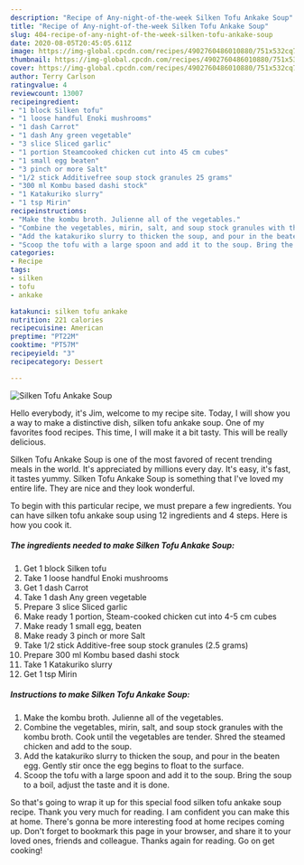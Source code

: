 ```yaml
---
description: "Recipe of Any-night-of-the-week Silken Tofu Ankake Soup"
title: "Recipe of Any-night-of-the-week Silken Tofu Ankake Soup"
slug: 404-recipe-of-any-night-of-the-week-silken-tofu-ankake-soup
date: 2020-08-05T20:45:05.611Z
image: https://img-global.cpcdn.com/recipes/4902760486010880/751x532cq70/silken-tofu-ankake-soup-recipe-main-photo.jpg
thumbnail: https://img-global.cpcdn.com/recipes/4902760486010880/751x532cq70/silken-tofu-ankake-soup-recipe-main-photo.jpg
cover: https://img-global.cpcdn.com/recipes/4902760486010880/751x532cq70/silken-tofu-ankake-soup-recipe-main-photo.jpg
author: Terry Carlson
ratingvalue: 4
reviewcount: 13007
recipeingredient:
- "1 block Silken tofu"
- "1 loose handful Enoki mushrooms"
- "1 dash Carrot"
- "1 dash Any green vegetable"
- "3 slice Sliced garlic"
- "1 portion Steamcooked chicken cut into 45 cm cubes"
- "1 small egg beaten"
- "3 pinch or more Salt"
- "1/2 stick Additivefree soup stock granules 25 grams"
- "300 ml Kombu based dashi stock"
- "1 Katakuriko slurry"
- "1 tsp Mirin"
recipeinstructions:
- "Make the kombu broth. Julienne all of the vegetables."
- "Combine the vegetables, mirin, salt, and soup stock granules with the kombu broth. Cook until the vegetables are tender. Shred the steamed chicken and add to the soup."
- "Add the katakuriko slurry to thicken the soup, and pour in the beaten egg.  Gently stir once the egg begins to float to the surface."
- "Scoop the tofu with a large spoon and add it to the soup. Bring the soup to a boil, adjust the taste and it is done."
categories:
- Recipe
tags:
- silken
- tofu
- ankake

katakunci: silken tofu ankake 
nutrition: 221 calories
recipecuisine: American
preptime: "PT22M"
cooktime: "PT57M"
recipeyield: "3"
recipecategory: Dessert

---
```



![Silken Tofu Ankake Soup](https://img-global.cpcdn.com/recipes/4902760486010880/751x532cq70/silken-tofu-ankake-soup-recipe-main-photo.jpg)

Hello everybody, it's Jim, welcome to my recipe site. Today, I will show you a way to make a distinctive dish, silken tofu ankake soup. One of my favorites food recipes. This time, I will make it a bit tasty. This will be really delicious.



Silken Tofu Ankake Soup is one of the most favored of recent trending meals in the world. It's appreciated by millions every day. It's easy, it's fast, it tastes yummy. Silken Tofu Ankake Soup is something that I've loved my entire life. They are nice and they look wonderful.


To begin with this particular recipe, we must prepare a few ingredients. You can have silken tofu ankake soup using 12 ingredients and 4 steps. Here is how you cook it.

<!--inarticleads1-->

##### The ingredients needed to make Silken Tofu Ankake Soup:

1. Get 1 block Silken tofu
1. Take 1 loose handful Enoki mushrooms
1. Get 1 dash Carrot
1. Take 1 dash Any green vegetable
1. Prepare 3 slice Sliced garlic
1. Make ready 1 portion, Steam-cooked chicken cut into 4-5 cm cubes
1. Make ready 1 small egg, beaten
1. Make ready 3 pinch or more Salt
1. Take 1/2 stick Additive-free soup stock granules (2.5 grams)
1. Prepare 300 ml Kombu based dashi stock
1. Take 1 Katakuriko slurry
1. Get 1 tsp Mirin




<!--inarticleads2-->

##### Instructions to make Silken Tofu Ankake Soup:

1. Make the kombu broth. Julienne all of the vegetables.
1. Combine the vegetables, mirin, salt, and soup stock granules with the kombu broth. Cook until the vegetables are tender. Shred the steamed chicken and add to the soup.
1. Add the katakuriko slurry to thicken the soup, and pour in the beaten egg.  Gently stir once the egg begins to float to the surface.
1. Scoop the tofu with a large spoon and add it to the soup. Bring the soup to a boil, adjust the taste and it is done.




So that's going to wrap it up for this special food silken tofu ankake soup recipe. Thank you very much for reading. I am confident you can make this at home. There's gonna be more interesting food at home recipes coming up. Don't forget to bookmark this page in your browser, and share it to your loved ones, friends and colleague. Thanks again for reading. Go on get cooking!
